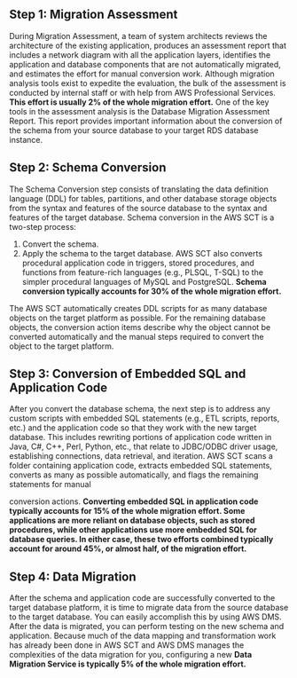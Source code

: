 

## Step 1: Migration Assessment
During Migration Assessment, a team of system architects reviews the architecture of
the existing application, produces an assessment report that includes a network
diagram with all the application layers, identifies the application and database
components that are not automatically migrated, and estimates the effort for manual
conversion work. Although migration analysis tools exist to expedite the evaluation, the
bulk of the assessment is conducted by internal staff or with help from AWS
Professional Services. **This effort is usually 2% of the whole migration effort.**
One of the key tools in the assessment analysis is the Database Migration Assessment
Report. This report provides important information about the conversion of the schema
from your source database to your target RDS database instance.


## Step 2: Schema Conversion
The Schema Conversion step consists of translating the data definition language
(DDL) for tables, partitions, and other database storage objects from the syntax and
features of the source database to the syntax and features of the target database.
Schema conversion in the AWS SCT is a two-step process:
1. Convert the schema.
2. Apply the schema to the target database.
AWS SCT also converts procedural application code in triggers, stored procedures, and
functions from feature-rich languages (e.g., PLSQL, T-SQL) to the simpler procedural
languages of MySQL and PostgreSQL. **Schema conversion typically accounts for 30%
of the whole migration effort.**

The AWS SCT automatically creates DDL scripts for as many database objects on the
target platform as possible. For the remaining database objects, the conversion action
items describe why the object cannot be converted automatically and the manual steps
required to convert the object to the target platform.



## Step 3: Conversion of Embedded SQL and Application Code
After you convert the database schema, the next step is to address any custom scripts
with embedded SQL statements (e.g., ETL scripts, reports, etc.) and the application
code so that they work with the new target database. This includes rewriting portions of
application code written in Java, C#, C++, Perl, Python, etc., that relate to JDBC/ODBC
driver usage, establishing connections, data retrieval, and iteration. AWS SCT scans a
folder containing application code, extracts embedded SQL statements, converts as
many as possible automatically, and flags the remaining statements for manual

conversion actions.
**Converting embedded SQL in application code typically accounts
for 15% of the whole migration effort.
Some applications are more reliant on database objects, such as stored procedures,
while other applications use more embedded SQL for database queries. In either case,
these two efforts combined typically account for around 45%, or almost half, of the
migration effort.**


## Step 4: Data Migration
After the schema and application code are successfully converted to the target
database platform, it is time to migrate data from the source database to the target
database. You can easily accomplish this by using AWS DMS. After the data is
migrated, you can perform testing on the new schema and application. Because much
of the data mapping and transformation work has already been done in AWS SCT and
AWS DMS manages the complexities of the data migration for you, configuring a new
**Data Migration Service is typically 5% of the whole migration effort.**
